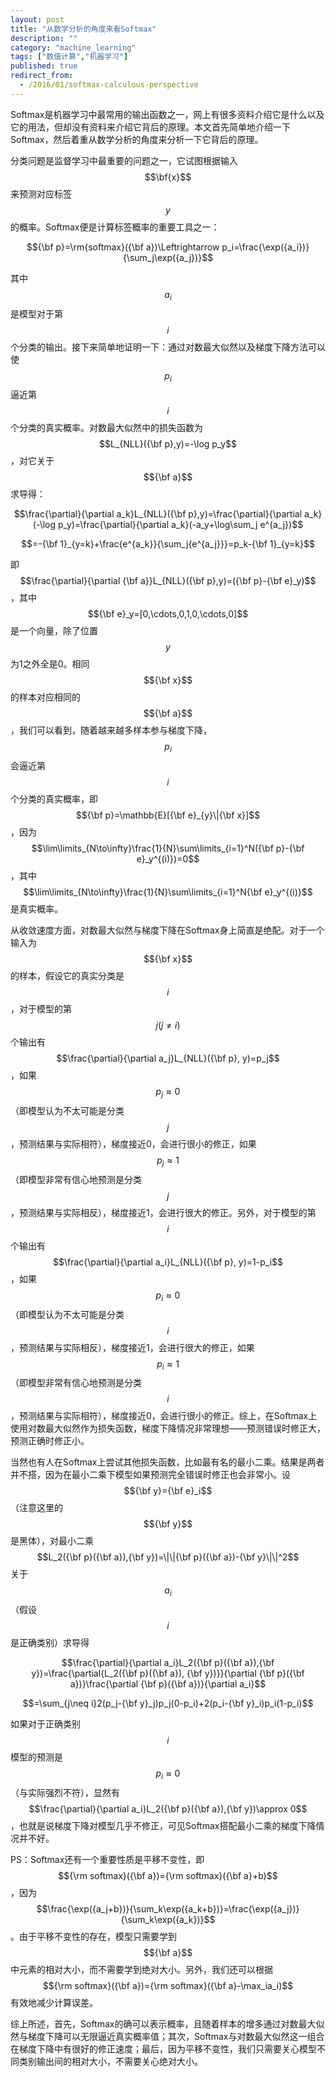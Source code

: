 ```yaml
---
layout: post
title: "从数学分析的角度来看Softmax"
description: ""
category: "machine_learning"
tags: ["数值计算","机器学习"]
published: true
redirect_from: 
  - /2016/01/softmax-calculous-perspective
---
```


Softmax是机器学习中最常用的输出函数之一，网上有很多资料介绍它是什么以及它的用法，但却没有资料来介绍它背后的原理。本文首先简单地介绍一下Softmax，然后着重从数学分析的角度来分析一下它背后的原理。

分类问题是监督学习中最重要的问题之一，它试图根据输入$$\bf{x}$$来预测对应标签$$y$$的概率。Softmax便是计算标签概率的重要工具之一：

$${\bf p}=\rm{softmax}({\bf a})\Leftrightarrow p_i=\frac{\exp({a_i})}{\sum_j\exp({a_j})}$$

其中$$a_i$$是模型对于第$$i$$个分类的输出。接下来简单地证明一下：通过对数最大似然以及梯度下降方法可以使$$p_i$$逼近第$$i$$个分类的真实概率。对数最大似然中的损失函数为$$L_{NLL}({\bf p},y)=-\log p_y$$，对它关于$${\bf a}$$求导得：

$$\frac{\partial}{\partial a_k}L_{NLL}({\bf p},y)=\frac{\partial}{\partial a_k}(-\log p_y)=\frac{\partial}{\partial a_k}(-a_y+\log\sum_j e^{a_j})$$

$$=-{\bf 1}_{y=k}+\frac{e^{a_k}}{\sum_j{e^{a_j}}}=p_k-{\bf 1}_{y=k}$$

即$$\frac{\partial}{\partial {\bf a}}L_{NLL}({\bf p},y)=({\bf p}-{\bf e}_y)$$，其中$${\bf e}_y=[0,\cdots,0,1,0,\cdots,0]$$是一个向量，除了位置$$y$$为1之外全是0。相同$${\bf x}$$的样本对应相同的$${\bf a}$$，我们可以看到，随着越来越多样本参与梯度下降，$$p_i$$会逼近第$$i$$个分类的真实概率，即$${\bf p}=\mathbb{E}[{\bf e}_{y}\|{\bf x}]$$，因为$$\lim\limits_{N\to\infty}\frac{1}{N}\sum\limits_{i=1}^N({\bf p}-{\bf e}_y^{(i)})=0$$，其中$$\lim\limits_{N\to\infty}\frac{1}{N}\sum\limits_{i=1}^N{\bf e}_y^{(i)}$$是真实概率。

从收敛速度方面，对数最大似然与梯度下降在Softmax身上简直是绝配。对于一个输入为$${\bf x}$$的样本，假设它的真实分类是$$i$$，对于模型的第$$j(j\neq i)$$个输出有$$\frac{\partial}{\partial a_j}L_{NLL}({\bf p}, y)=p_j$$，如果$$p_j\approx 0$$（即模型认为不太可能是分类$$j$$，预测结果与实际相符），梯度接近0，会进行很小的修正，如果$$p_j\approx 1$$（即模型非常有信心地预测是分类$$j$$，预测结果与实际相反），梯度接近1，会进行很大的修正。另外，对于模型的第$$i$$个输出有$$\frac{\partial}{\partial a_i}L_{NLL}({\bf p}, y)=1-p_i$$，如果$$p_i\approx 0$$（即模型认为不太可能是分类$$i$$，预测结果与实际相反），梯度接近1，会进行很大的修正，如果$$p_i\approx 1$$（即模型非常有信心地预测是分类$$i$$，预测结果与实际相符），梯度接近0，会进行很小的修正。综上，在Softmax上使用对数最大似然作为损失函数，梯度下降情况非常理想——预测错误时修正大，预测正确时修正小。

当然也有人在Softmax上尝试其他损失函数，比如最有名的最小二乘。结果是两者并不搭，因为在最小二乘下模型如果预测完全错误时修正也会非常小。设$${\bf y}={\bf e}_i$$（注意这里的$${\bf y}$$是黑体），对最小二乘$$L_2({\bf p}({\bf a}),{\bf y})=\|\|{\bf p}({\bf a})-{\bf y}\|\|^2$$关于$$a_i$$（假设$$i$$是正确类别）求导得

$$\frac{\partial}{\partial a_i}L_2({\bf p}({\bf a}),{\bf y})=\frac{\partial{L_2({\bf p}({\bf a}), {\bf y})}}{\partial {\bf p}({\bf a})}\frac{\partial {\bf p}({\bf a})}{\partial a_i}$$

$$=\sum_{j\neq i}2(p_j-{\bf y}_j)p_j(0-p_i)+2(p_i-{\bf y}_i)p_i(1-p_i)$$

如果对于正确类别$$i$$模型的预测是$$p_i\approx 0$$（与实际强烈不符），显然有$$\frac{\partial}{\partial a_i}L_2({\bf p}({\bf a}),{\bf y})\approx 0$$，也就是说梯度下降对模型几乎不修正，可见Softmax搭配最小二乘的梯度下降情况并不好。

PS：Softmax还有一个重要性质是平移不变性，即$${\rm softmax}({\bf a})={\rm softmax}({\bf a}+b)$$，因为$$\frac{\exp({a_j+b})}{\sum_k\exp({a_k+b})}=\frac{\exp({a_j})}{\sum_k\exp({a_k})}$$。由于平移不变性的存在，模型只需要学到$${\bf a}$$中元素的相对大小，而不需要学到绝对大小。另外，我们还可以根据$${\rm softmax}({\bf a})={\rm softmax}({\bf a}-\max_ia_i)$$有效地减少计算误差。

综上所述，首先，Softmax的确可以表示概率，且随着样本的增多通过对数最大似然与梯度下降可以无限逼近真实概率值；其次，Softmax与对数最大似然这一组合在梯度下降中有很好的修正速度；最后，因为平移不变性，我们只需要关心模型不同类别输出间的相对大小，不需要关心绝对大小。
